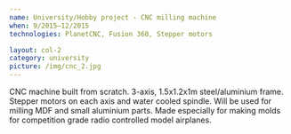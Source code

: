```yaml
---
name: University/Hobby project - CNC milling machine
when: 9/2015–12/2015
technologies: PlanetCNC, Fusion 360, Stepper motors

layout: col-2
category: university
picture: /img/cnc_2.jpg
---
```


CNC machine built from scratch. 3­-axis, 1.5x1.2x1m steel/aluminium frame. Stepper motors on each axis and water cooled spindle. Will be used for milling MDF and small aluminium parts. Made especially for making molds for competition grade radio controlled model airplanes.